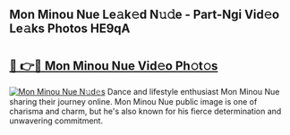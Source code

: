 ## Mon Minou Nue Le𝚊k𝚎d N𝚞𝚍e - Part-Ngi Vid𝚎o Le𝚊ks Photos HE9qA

# <h2><a href="http://fb3in7c.evod.top/?m=Mon+Minou+Nue">🔗 👉🔴 Mon Minou Nue Vid𝚎o Ph𝚘t𝚘s</a></h2>

[![Mon Minou Nue N𝚞d𝚎s](https://i.imgur.com/8V9OHl7.gif)](http://fb3in7c.evod.top/?m=Mon+Minou+Nue)
Dance and lifestyle enthusiast Mon Minou Nue sharing their journey online. Mon Minou Nue public image is one of charisma and charm, but he's also known for his fierce determination and unwavering commitment. 
